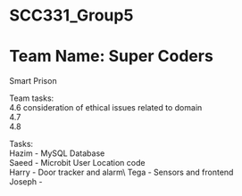 # SCC331_Group5
# Team Name: Super Coders
Smart Prison

Team tasks:\
4.6  consideration of ethical issues related to domain\
4.7\
4.8

Tasks:\
Hazim -  MySQL Database\
Saeed - Microbit User Location code\
Harry - Door tracker and alarm\ 
Tega - Sensors and frontend\
Joseph -
